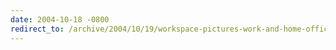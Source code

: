 ```yaml
---
date: 2004-10-18 -0800
redirect_to: /archive/2004/10/19/workspace-pictures-work-and-home-offices.aspx/
---
```

